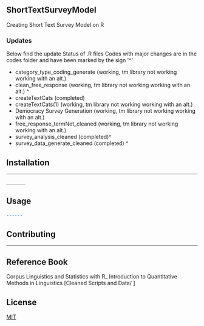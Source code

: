 ## ShortTextSurveyModel
 Creating Short Text Survey Model on R

### Updates
Below find the update Status of .R files
Codes with major changes are in the codes folder and have been marked by the sign '^'
  *  category_type_coding_generate (working, tm library not working working with an alt.)
  *  clean_free_response (working, tm library not working working with an alt.) ^
  *  createTextCats (completed)
  *  createTextCats(1) (working, tm library not working working with an alt.)
  *  Democracy Survey Generation (working, tm library not working working with an alt.)
  *  free_response_termNet_cleaned  (working, tm library not working working with an alt.)
  *  survey_analysis_cleaned (completed)^
  *  survey_data_generate_cleaned (completed) ^



## Installation

________

```bash
_______
```

## Usage

```r
------
```

## Contributing
------------------

## Reference Book
Corpus Linguistics and Statistics with R_ Introduction to Quantitative Methods in Linguistics [Cleaned Scripts and Data/ ]


## License
[MIT](https://choosealicense.com/licenses/mit/)
